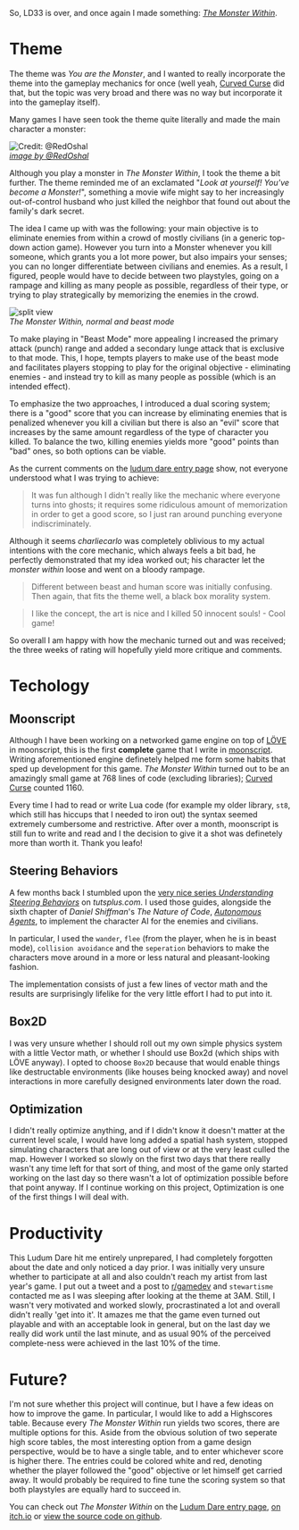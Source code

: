 So, LD33 is over, and once again I made something: [*The Monster Within*][entry].

# Theme
The theme was *You are the Monster*, and I wanted to really incorporate the theme into the gameplay mechanics for once
(well yeah, [Curved Curse][curcur] did that, but the topic was very broad and there was no way but incorporate it into the gameplay itself).

Many games I have seen took the theme quite literally and made the main character a monster:

![Credit: @RedOshal][smert.png]  
[*image by @RedOshal*][smert_src]

Although you play a monster in *The Monster Within*, I took the theme a bit further.
The theme reminded me of an exclamated "*Look at yourself! You've become a Monster!*", something a movie wife might say to her increasingly out-of-control husband who just killed the neighbor that found out about the family's dark secret.

The idea I came up with was the following: your main objective is to eliminate enemies from within a crowd of mostly civilians (in a generic top-down action game). However you turn into a Monster whenever you kill someone, which grants you a lot more power, but also impairs your senses; you can no longer differentiate between civilians and enemies.
As a result, I figured, people would have to decide between two playstyles, going on a rampage and killing as many people as possible, regardless of their type, or trying to play strategically by memorizing the enemies in the crowd.

![split view][split.png]  
*The Monster Within, normal and beast mode*

To make playing in "Beast Mode" more appealing I increased the primary attack (punch) range and added a secondary lunge attack that is exclusive to that mode. This, I hope, tempts players to make use of the beast mode and facilitates players stopping to play for the original objective - eliminating enemies - and instead try to kill as many people as possible (which is an intended effect).

To emphasize the two approaches, I introduced a dual scoring system; there is a "good" score that you can increase by eliminating enemies that is penalized whenever you kill a civilian but there is also an "evil" score that increases by the same amount regardless of the type of character you killed.
To balance the two, killing enemies yields more "good" points than "bad" ones, so both options can be viable.

As the current comments on the [ludum dare entry page][entry] show, not everyone understood what I was trying to achieve:

>It was fun although I didn't really like the mechanic where everyone turns into ghosts; it requires some ridiculous amount of memorization in order to get a good score, so I just ran around punching everyone indiscriminately.

Although it seems *charliecarlo* was completely oblivious to my actual intentions with the core mechanic, which always feels a bit bad, he perfectly demonstrated that my idea worked out; his character let the *monster within* loose and went on a bloody rampage.

>Different between beast and human score was initially confusing. Then again, that fits the theme well, a black box morality system.

>I like the concept, the art is nice and I killed 50 innocent souls! - Cool game!

So overall I am happy with how the mechanic turned out and was received; the three weeks of rating will hopefully yield more critique and comments.

# Techology

## Moonscript
Although I have been working on a networked game engine on top of [LÖVE][love] in moonscript, this is the first **complete** game that I write in [moonscript][moonscript].
Writing aforementioned engine definetely helped me form some habits that sped up development for this game.
*The Monster Within* turned out to be an amazingly small game at 768 lines of code (excluding libraries); [Curved Curse][curcur] counted 1160.

Every time I had to read or write Lua code (for example my older library, `st8`, which still has hiccups that I needed to iron out) the syntax seemed extremely cumbersome and restrictive.
After over a month, moonscript is still fun to write and read and I the decision to give it a shot was definetely more than worth it. Thank you leafo!

## Steering Behaviors
A few months back I stumbled upon the [very nice series *Understanding Steering Behaviors*][steering] on *tutsplus.com*.
I used those guides, alongside the sixth chapter of *Daniel Shiffman*'s *The Nature of Code*, [*Autonomous Agents*][autonom], to implement the character AI for the enemies and civilians.

In particular, I used the `wander`, `flee` (from the player, when he is in beast mode), `collision avoidance` and the `seperation` behaviors to make the characters move around in a more or less natural and pleasant-looking fashion.

The implementation consists of just a few lines of vector math and the results are surprisingly lifelike for the very little effort I had to put into it.

## Box2D
I was very unsure whether I should roll out my own simple physics system with a little Vector math, or whether I should use Box2d (which ships with LÖVE anyway).
I opted to choose `Box2D` because that would enable things like destructable environments (like houses being knocked away) and novel interactions in more carefully designed environments later down the road.

## Optimization
I didn't really optimize anything, and if I didn't know it doesn't matter at the current level scale, I would have long added a spatial hash system, stopped simulating characters that are long out of view or at the very least culled the map.
However I worked so slowly on the first two days that there really wasn't any time left for that sort of thing, and most of the game only started working on the last day so there wasn't a lot of optimization possible before that point anyway.
If I continue working on this project, Optimization is one of the first things I will deal with.

# Productivity
This Ludum Dare hit me entirely unprepared, I had completely forgotten about the date and only noticed a day prior.
I was initially very unsure whether to participate at all and also couldn't reach my artist from last year's game.
I put out a tweet and a post to [r/gamedev][rgamedev] and `stewartisme` contacted me as I was sleeping after looking at the theme at 3AM.
Still, I wasn't very motivated and worked slowly, procrastinated a lot and overall didn't really 'get into it'.
It amazes me that the game even turned out playable and with an acceptable look in general, but on the last day we really did work until the last minute, and as usual 90% of the perceived complete-ness were achieved in the last 10% of the time.

# Future?
I'm not sure whether this project will continue, but I have a few ideas on how to improve the game.
In particular, I would like to add a Highscores table.
Because every *The Monster Within* run yields two scores, there are multiple options for this.
Aside from the obvious solution of two seperate high score tables, the most interesting option from a game design perspective, would be to have a single table, and to enter whichever score is higher there.
The entries could be colored white and red, denoting whether the player followed the "good" objective or let himself get carried away.
It would probably be required to fine tune the scoring system so that both playstyles are equally hard to succeed in.

You can check out *The Monster Within* on the [Ludum Dare entry page][entry], [on itch.io][itch.io] or [view the source code on github][repo].

[entry]:      http://ludumdare.com/compo/ludum-dare-33/?action=preview&uid=28620
[itch.io]:    http://s0lll0s.itch.io/the-monster-within
[repo]:       https://github.com/s-ol/ld33
[curcur]:     http://s0lll0s.itch.io/curved-curse

[smert_src]:  http://ludumdare.com/compo/2015/08/22/what-i-imagine-most-people-are-doing-with-the-theme/

[love]:       https://love2d.org
[moonscript]: https://moonscript.org
[steering]:   http://gamedevelopment.tutsplus.com/series/understanding-steering-behaviors--gamedev-12732
[autonom]:    http://natureofcode.com/book/chapter-6-autonomous-agents/
[rgamedev]:   https://reddit.com/r/gamedev

[split.png]:  {{site.url}}/assets/{{page.imgid}}/split.png
[smert.png]:  {{site.url}}/assets/{{page.imgid}}/smert.png
